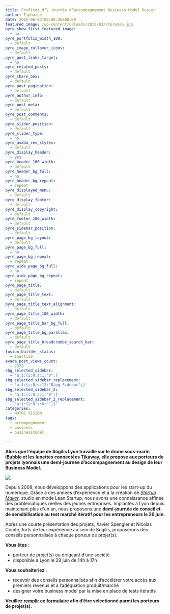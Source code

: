 ```yaml
---
title: Profitez d’½ journée d’accompagnement Business Model Design
author: Tiphaine
date: 2016-06-03T09:00:28+00:00
featured_image: /wp-content/uploads/2015/02/storymap.jpg
pyre_show_first_featured_image:
  - no
pyre_portfolio_width_100:
  - default
pyre_image_rollover_icons:
  - default
pyre_post_links_target:
  - no
pyre_related_posts:
  - default
pyre_share_box:
  - default
pyre_post_pagination:
  - default
pyre_author_info:
  - default
pyre_post_meta:
  - default
pyre_post_comments:
  - default
pyre_slider_position:
  - default
pyre_slider_type:
  - no
pyre_avada_rev_styles:
  - default
pyre_display_header:
  - yes
pyre_header_100_width:
  - default
pyre_header_bg_full:
  - no
pyre_header_bg_repeat:
  - repeat
pyre_displayed_menu:
  - default
pyre_display_footer:
  - default
pyre_display_copyright:
  - default
pyre_footer_100_width:
  - default
pyre_sidebar_position:
  - default
pyre_page_bg_layout:
  - default
pyre_page_bg_full:
  - no
pyre_page_bg_repeat:
  - repeat
pyre_wide_page_bg_full:
  - no
pyre_wide_page_bg_repeat:
  - repeat
pyre_page_title:
  - default
pyre_page_title_text:
  - default
pyre_page_title_text_alignment:
  - default
pyre_page_title_100_width:
  - default
pyre_page_title_bar_bg_full:
  - default
pyre_page_title_bg_parallax:
  - default
pyre_page_title_breadcrumbs_search_bar:
  - default
fusion_builder_status:
  - inactive
avada_post_views_count:
  - 2378
sbg_selected_sidebar:
  - 'a:1:{i:0;s:1:"0";}'
sbg_selected_sidebar_replacement:
  - 'a:1:{i:0;s:12:"Blog Sidebar";}'
sbg_selected_sidebar_2:
  - 'a:1:{i:0;s:1:"0";}'
sbg_selected_sidebar_2_replacement:
  - 'a:1:{i:0;s:0:"";}'
categories:
  - NOTRE VISION
tags:
  - accompagnement
  - business
  - businessmodel

---
```

**Alors que l'équipe de Sogilis Lyon travaille sur le drone sous-marin [iBubble](http://ibubble.camera/) et les lunettes connectées [Tikaway](http://www.tikaway.com/fr/), elle propose aux porteurs de projets lyonnais une demi-journée d’accompagnement au design de leur Business Model.**


![](/img/2016/06/20162906_Accompagnement_BMD-300x300.jpg)

Depuis 2008, nous développons des applications pour les start-up du numérique. Grâce à ces années d’expérience et à la création de _[Startup Maker][1]_, studio en mode Lean Startup, nous avons une connaissance affinée des problématiques réelles des jeunes entreprises. Implantés à Lyon depuis maintenant plus d'un an, nous proposons une **demi-journée de conseil et de sensibilisation au test marché itératif pour les entrepreneurs le 29 juin.**

Après une courte présentation des projets, Xavier Spengler et Nicolas Comte, forts de leur expérience au sein de Sogilis, proposerons des conseils personnalisés à chaque porteur de projet(s).

**Vous êtes :**

* porteur de projet(s) ou dirigeant d’une société
* disponible à Lyon le 29 juin de 14h à 17h

**Vous souhaiteriez :**

* recevoir des conseils personnalisés afin d’accélérer votre accès aux premiers revenus et à l’adéquation produit/marché
* designer votre business model par la mise en place de tests itératifs

**Veuillez [remplir ce formulaire](https://docs.google.com/a/sogilis.com/forms/d/1wJPwCVqdvENFQGqgU6lJCcu7pl59uEGfvksMrLWiia8/edit) afin d’être sélectionné parmi les porteurs de projet(s).**

[1]: http://www.startup-maker.com/